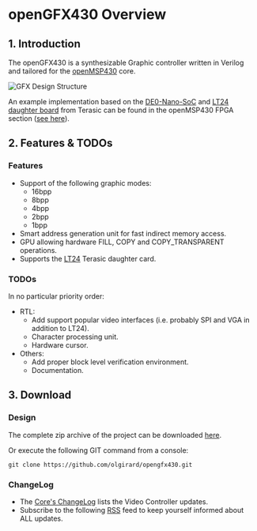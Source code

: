 # openGFX430 Overview

## 1. Introduction

The openGFX430 is a synthesizable Graphic controller written in Verilog and tailored for the [openMSP430](https://github.com/olgirard/openmsp430) core.

![GFX Design Structure](https://raw.githubusercontent.com/olgirard/opengfx430/master/doc/images/gfx_structure.png "GFX Design Structure")

An example implementation based on the [DE0-Nano-SoC](http://www.terasic.com.tw/cgi-bin/page/archive.pl?Language=English&No=941) and [LT24 daughter board](http://www.terasic.com.tw/cgi-bin/page/archive.pl?Language=English&No=892) from Terasic can be found in the openMSP430 FPGA section ([see here](https://github.com/olgirard/openmsp430/tree/master/fpga/altera_de0_nano_soc)).

## 2. Features & TODOs

### Features

*   Support of the following graphic modes:
    *   16bpp
    *   8bpp
    *   4bpp
    *   2bpp
    *   1bpp
*   Smart address generation unit for fast indirect memory access.
*   GPU allowing hardware FILL, COPY and COPY_TRANSPARENT operations.
*   Supports the [LT24](http://www.terasic.com.tw/cgi-bin/page/archive.pl?Language=English&CategoryNo=65&No=892) Terasic daughter card.

### TODOs

In no particular priority order:

*   RTL:
    *   Add support popular video interfaces (i.e. probably SPI and VGA in addition to LT24).
    *   Character processing unit.
    *   Hardware cursor.
*   Others:
    *   Add proper block level verification environment.
    *   Documentation.

## 3. Download

### Design

The complete zip archive of the project can be downloaded [here](https://github.com/olgirard/opengfx430/archive/master.zip).

Or execute the following GIT command from a console:

 `git clone https://github.com/olgirard/opengfx430.git`

### ChangeLog

*   The [Core's ChangeLog](http://opencores.org/websvn,filedetails?repname=opengfx430&path=/opengfx430/trunk/ChangeLog_core.txt) lists the Video Controller updates.
*   Subscribe to the following [RSS](https://github.com/olgirard/opengfx430/releases.atom) feed to keep yourself informed about ALL updates.
